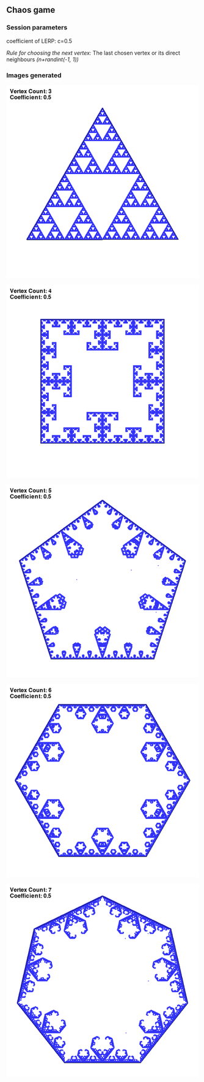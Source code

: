 ## Chaos game
### Session parameters

coefficient of LERP: c=0.5

*Rule for choosing the next vertex:*
The last chosen vertex or its direct neighbours _(n+randint(-1, 1))_
### Images generated

![Coefficient: 0.5 Vertex count: 3](vc3_c0.5.png)

![Coefficient: 0.5 Vertex count: 4](vc4_c0.5.png)

![Coefficient: 0.5 Vertex count: 5](vc5_c0.5.png)

![Coefficient: 0.5 Vertex count: 6](vc6_c0.5.png)

![Coefficient: 0.5 Vertex count: 7](vc7_c0.5.png)